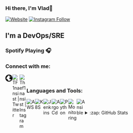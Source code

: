 ### Hi there, I'm Vlad👋

[![Website](https://img.shields.io/website?label=TheF1nansist.com&style=for-the-badge&url=https%3A%2F%2Fcodestackr.com)][website]
[![Instagram Follow](https://img.shields.io/twitter/follow/Thef1nansist?color=1DA1F2&logo=twitter&style=for-the-badge)](https://www.instagram.com/thef1nansist/)

## I'm a DevOps/SRE

### Spotify Playing 🎧



### Connect with me:

[<img align="left" alt="TheF1nansist.com" width="22px" src="https://raw.githubusercontent.com/iconic/open-iconic/master/svg/globe.svg" />][website]
[<img align="left" alt="TF1nansist | Twitter" width="22px" src="https://cdn.jsdelivr.net/npm/simple-icons@v3/icons/twitter.svg" />][twitter]
[<img align="left" alt="Thef1nansist | Instagram" width="22px" src="https://cdn.jsdelivr.net/npm/simple-icons@v3/icons/instagram.svg" />][instagram]

<br />

### Languages and Tools:

<img align="left" alt="AWS" width="26px" src="https://encrypted-tbn0.gstatic.com/images?q=tbn:ANd9GcSSR4sWGfuHCmHvYGFZVQvgRWI1CGQMSVVN2g&s" />
<img align="left" alt="K8S" width="26px" src="https://cdn.prod.website-files.com/6340354625974824cde2e195/65960cde5bd3a7482aa55a18_658d3af062cc5190512d07af_K8s%20Tutorial-p-1080.jpg" />
<img align="left" alt="Jenkins" width="26px" src="https://w7.pngwing.com/pngs/180/365/png-transparent-jenkins-devops-continuous-integration-software-development-installation-selenium-text-hand-logo-thumbnail.png" />
<img align="left" alt="ArgoCd" width="26px" src="https://encrypted-tbn0.gstatic.com/images?q=tbn:ANd9GcSMKbBXrosvC6YSKqyypzXOLJ1pBkA-h53s3w&s" />
<img align="left" alt="Python" width="26px" src="https://encrypted-tbn0.gstatic.com/images?q=tbn:ANd9GcT-mqjNc6Q526fh1H-A7vFY1UTD8mjd-SRy8A&s" />
<img align="left" alt="Monitoring" width="26px" src="https://encrypted-tbn0.gstatic.com/images?q=tbn:ANd9GcT5jWoxiM7PYPYHYh_Cmw49hX_FRyTB_Q3a6g&s" />
<img align="left" alt="Ansible" width="26px" src="https://mattermost.com/wp-content/uploads/2021/03/Ansible.webp" />

<br />
<br />

<details>
  <summary>:zap: GitHub Stats</summary>


</details>

[website]: https://vk.com/thef1nansist
[instagram]: https://instagram.com/Thef1nansist
[twitter]: https://twitter.com/TF1nansist


